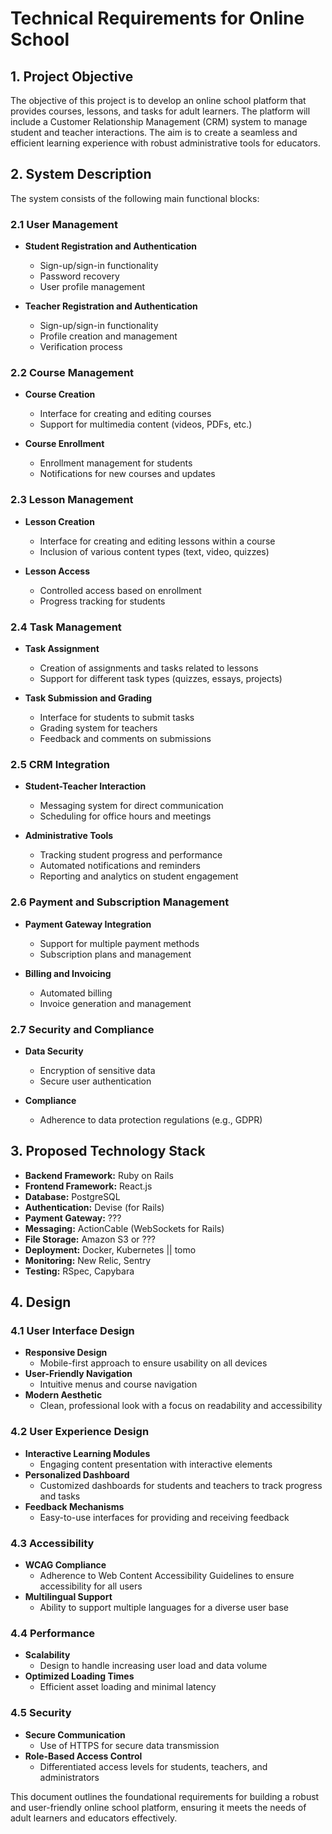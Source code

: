 # Technical Requirements for Online School

## 1. Project Objective

The objective of this project is to develop an online school platform that provides courses, lessons, and tasks for adult learners.
The platform will include a Customer Relationship Management (CRM) system to manage student and teacher interactions.
The aim is to create a seamless and efficient learning experience with robust administrative tools for educators.

## 2. System Description

The system consists of the following main functional blocks:

### 2.1 User Management
- **Student Registration and Authentication**
  - Sign-up/sign-in functionality
  - Password recovery
  - User profile management

- **Teacher Registration and Authentication**
  - Sign-up/sign-in functionality
  - Profile creation and management
  - Verification process

### 2.2 Course Management
- **Course Creation**
  - Interface for creating and editing courses
  - Support for multimedia content (videos, PDFs, etc.)

- **Course Enrollment**
  - Enrollment management for students
  - Notifications for new courses and updates

### 2.3 Lesson Management
- **Lesson Creation**
  - Interface for creating and editing lessons within a course
  - Inclusion of various content types (text, video, quizzes)

- **Lesson Access**
  - Controlled access based on enrollment
  - Progress tracking for students

### 2.4 Task Management
- **Task Assignment**
  - Creation of assignments and tasks related to lessons
  - Support for different task types (quizzes, essays, projects)

- **Task Submission and Grading**
  - Interface for students to submit tasks
  - Grading system for teachers
  - Feedback and comments on submissions

### 2.5 CRM Integration
- **Student-Teacher Interaction**
  - Messaging system for direct communication
  - Scheduling for office hours and meetings

- **Administrative Tools**
  - Tracking student progress and performance
  - Automated notifications and reminders
  - Reporting and analytics on student engagement

### 2.6 Payment and Subscription Management
- **Payment Gateway Integration**
  - Support for multiple payment methods
  - Subscription plans and management

- **Billing and Invoicing**
  - Automated billing
  - Invoice generation and management

### 2.7 Security and Compliance
- **Data Security**
  - Encryption of sensitive data
  - Secure user authentication

- **Compliance**
  - Adherence to data protection regulations (e.g., GDPR)

## 3. Proposed Technology Stack

- **Backend Framework:** Ruby on Rails
- **Frontend Framework:** React.js
- **Database:** PostgreSQL
- **Authentication:** Devise (for Rails)
- **Payment Gateway:** ???
- **Messaging:** ActionCable (WebSockets for Rails)
- **File Storage:** Amazon S3 or ???
- **Deployment:** Docker, Kubernetes || tomo
- **Monitoring:** New Relic, Sentry
- **Testing:** RSpec, Capybara

## 4. Design

### 4.1 User Interface Design
- **Responsive Design**
  - Mobile-first approach to ensure usability on all devices
- **User-Friendly Navigation**
  - Intuitive menus and course navigation
- **Modern Aesthetic**
  - Clean, professional look with a focus on readability and accessibility

### 4.2 User Experience Design
- **Interactive Learning Modules**
  - Engaging content presentation with interactive elements
- **Personalized Dashboard**
  - Customized dashboards for students and teachers to track progress and tasks
- **Feedback Mechanisms**
  - Easy-to-use interfaces for providing and receiving feedback

### 4.3 Accessibility
- **WCAG Compliance**
  - Adherence to Web Content Accessibility Guidelines to ensure accessibility for all users
- **Multilingual Support**
  - Ability to support multiple languages for a diverse user base

### 4.4 Performance
- **Scalability**
  - Design to handle increasing user load and data volume
- **Optimized Loading Times**
  - Efficient asset loading and minimal latency

### 4.5 Security
- **Secure Communication**
  - Use of HTTPS for secure data transmission
- **Role-Based Access Control**
  - Differentiated access levels for students, teachers, and administrators

This document outlines the foundational requirements for building a robust and user-friendly online school platform, ensuring it meets the needs of adult learners and educators effectively.

